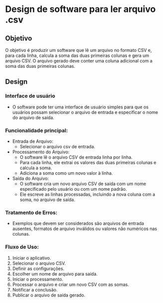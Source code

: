 # Design de software para ler arquivo .csv

## Objetivo
O objetivo é produzir um software que lê um arquivo no formato CSV e, para cada linha, calcula a soma das duas primeiras colunas e gera um arquivo CSV. O arquivo gerado deve conter uma coluna adicional com a soma das duas primeiras colunas.

## Design
### Interface de usuário
   - O software pode ter uma interface de usuário simples para que os usuários possam selecionar o arquivo de entrada e especificar o nome do arquivo de saída.

### Funcionalidade principal:
   - Entrada de Arquivo: 
     - Selecionar o arquivo csv de entrada.
   - Processamento do Arquivo:
     - O software lê o arquivo CSV de entrada linha por linha.
     - Para cada linha, ele extrai os valores das duas primeiras colunas e calcula a soma.
     - Adiciona a soma como um novo valor à linha.
   - Saída do Arquivo:
     - O software cria um novo arquivo CSV de saída com um nome especificado pelo usuário ou com um nome padrão.
     - Ele escreve as linhas processadas, incluindo a nova coluna com a soma, no arquivo de saída.

### Tratamento de Erros:
   - Exemplos que devem ser considerados são arquivos de entrada ausentes, formatos de arquivo inválidos ou valores não numéricos nas colunas.

### Fluxo de Uso:
   1. Iniciar o aplicativo.
   2. Selecionar o arquivo CSV.
   3. Definir as configurações.
   4. Escolher um nome de arquivo para saída.
   5. Iniciar o processamento.
   6. Processar o arquivo e criar um novo CSV com as somas.
   7. Notificar a conclusão.
   8. Publicar o arquivo de saída gerado.
